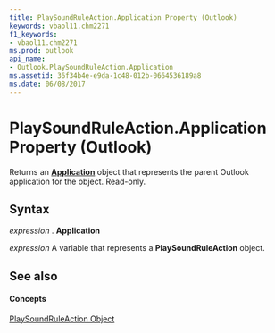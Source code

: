 ```yaml
---
title: PlaySoundRuleAction.Application Property (Outlook)
keywords: vbaol11.chm2271
f1_keywords:
- vbaol11.chm2271
ms.prod: outlook
api_name:
- Outlook.PlaySoundRuleAction.Application
ms.assetid: 36f34b4e-e9da-1c48-012b-0664536189a8
ms.date: 06/08/2017
---
```



# PlaySoundRuleAction.Application Property (Outlook)

Returns an **[Application](application-object-outlook.md)** object that represents the parent Outlook application for the object. Read-only.


## Syntax

 _expression_ . **Application**

 _expression_ A variable that represents a **PlaySoundRuleAction** object.


## See also


#### Concepts


[PlaySoundRuleAction Object](playsoundruleaction-object-outlook.md)

